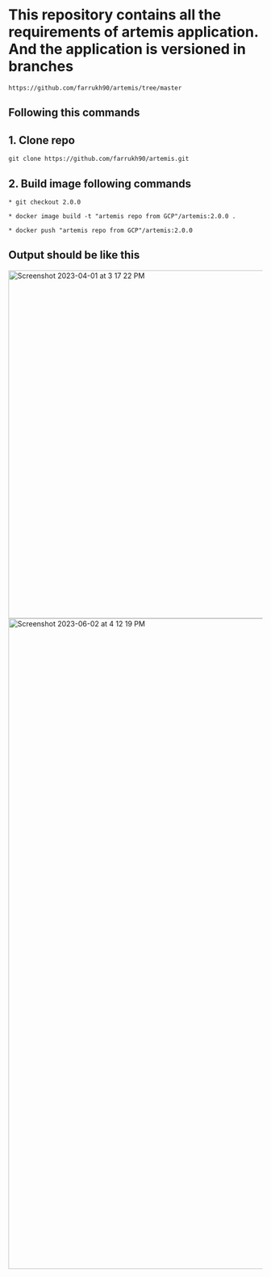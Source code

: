 # This repository contains all the requirements of artemis application. And the application is versioned in branches
```
https://github.com/farrukh90/artemis/tree/master
```
## Following this commands 
 ## 1. Clone repo
 ```
 git clone https://github.com/farrukh90/artemis.git
 ```

 ## 2. Build image following commands
 ```
 * git checkout 2.0.0

 * docker image build -t "artemis repo from GCP"/artemis:2.0.0 .

 * docker push "artemis repo from GCP"/artemis:2.0.0 

 ```
 ## Output should be like this
 <img width="689" alt="Screenshot 2023-04-01 at 3 17 22 PM" src="https://user-images.githubusercontent.com/80778542/229955711-2ea1ec12-ebcf-4f58-bb1e-edbc0774ea28.png">
 
<img width="1288" alt="Screenshot 2023-06-02 at 4 12 19 PM" src="https://github.com/farrukh90/artemis/assets/80778542/007f115d-1dc9-4211-9b61-16a56c9908a9">

